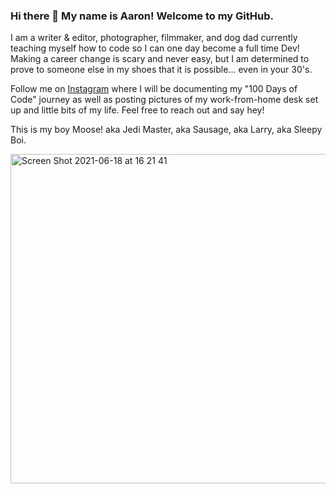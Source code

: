 ### Hi there 👋 My name is Aaron! Welcome to my GitHub.

I am a writer & editor, photographer, filmmaker, and dog dad currently teaching myself how to code so I can one day become a full time Dev! Making a career change is scary and never easy, but I am determined to prove to someone else in my shoes that it is possible... even in your 30's.

Follow me on <a href="https://www.instagram.com/frequencycodes/">Instagram</a> where I will be documenting my "100 Days of Code" journey as well as posting pictures of my work-from-home desk set up and little bits of my life. Feel free to reach out and say hey!

This is my boy Moose! aka Jedi Master, aka Sausage, aka Larry, aka Sleepy Boi.

<img width="527" alt="Screen Shot 2021-06-18 at 16 21 41" src="https://user-images.githubusercontent.com/53911406/122623553-6166fd80-d051-11eb-9190-68c71171ffad.png">



<!--
**frequencycodes/frequencycodes** is a ✨ _special_ ✨ repository because its `README.md` (this file) appears on your GitHub profile.

Here are some ideas to get you started:

- 🔭 I’m currently working on ...
- 🌱 I’m currently learning ...
- 👯 I’m looking to collaborate on ...
- 🤔 I’m looking for help with ...
- 💬 Ask me about ...
- 📫 How to reach me: ...
- 😄 Pronouns: ...
- ⚡ Fun fact: ...
-->
